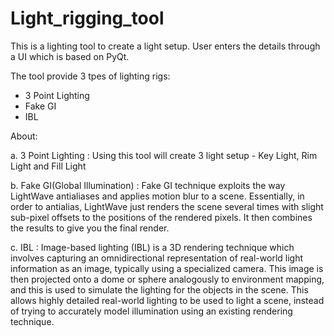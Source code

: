 # Light_rigging_tool

This is a lighting tool to create a light setup. User enters the details through a UI which is based on PyQt.


The tool provide 3 tpes of lighting rigs:
- 3 Point Lighting
- Fake GI
- IBL

About:

a. 3 Point Lighting : Using this tool will create 3 light setup - Key Light, Rim Light and Fill Light

b. Fake GI(Global Illumination) : Fake GI technique exploits the way LightWave antialiases and applies motion blur to a scene. Essentially, in order to antialias, LightWave just renders the scene several times with slight sub-pixel offsets to the positions of the rendered pixels. It then combines the results to give you the final render.

c. IBL : Image-based lighting (IBL) is a 3D rendering technique which involves capturing an omnidirectional representation of real-world light information as an image, typically using a specialized camera. This image is then projected onto a dome or sphere analogously to environment mapping, and this is used to simulate the lighting for the objects in the scene. This allows highly detailed real-world lighting to be used to light a scene, instead of trying to accurately model illumination using an existing rendering technique.
